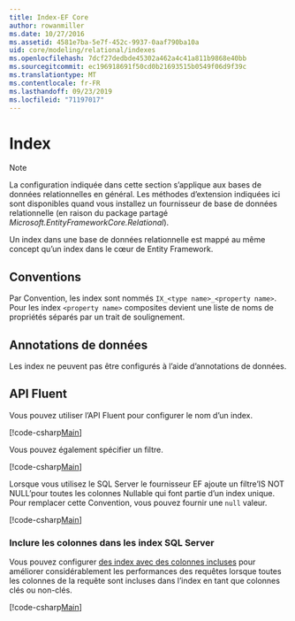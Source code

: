 ```yaml
---
title: Index-EF Core
author: rowanmiller
ms.date: 10/27/2016
ms.assetid: 4581e7ba-5e7f-452c-9937-0aaf790ba10a
uid: core/modeling/relational/indexes
ms.openlocfilehash: 7dcf27dedbde45302a462a4c41a811b9868e40bb
ms.sourcegitcommit: ec196918691f50cd0b21693515b0549f06d9f39c
ms.translationtype: MT
ms.contentlocale: fr-FR
ms.lasthandoff: 09/23/2019
ms.locfileid: "71197017"
---
```

# <a name="indexes"></a>Index

> [!NOTE]  
> La configuration indiquée dans cette section s’applique aux bases de données relationnelles en général. Les méthodes d’extension indiquées ici sont disponibles quand vous installez un fournisseur de base de données relationnelle (en raison du package partagé *Microsoft.EntityFrameworkCore.Relational*).

Un index dans une base de données relationnelle est mappé au même concept qu’un index dans le cœur de Entity Framework.

## <a name="conventions"></a>Conventions

Par Convention, les index sont nommés `IX_<type name>_<property name>`. Pour les index `<property name>` composites devient une liste de noms de propriétés séparés par un trait de soulignement.

## <a name="data-annotations"></a>Annotations de données

Les index ne peuvent pas être configurés à l’aide d’annotations de données.

## <a name="fluent-api"></a>API Fluent

Vous pouvez utiliser l’API Fluent pour configurer le nom d’un index.

[!code-csharp[Main](../../../../samples/core/Modeling/FluentAPI/Relational/IndexName.cs?name=Model&highlight=9)]

Vous pouvez également spécifier un filtre.

[!code-csharp[Main](../../../../samples/core/Modeling/FluentAPI/Relational/IndexFilter.cs?name=Model&highlight=9)]

Lorsque vous utilisez le SQL Server le fournisseur EF ajoute un filtre’IS NOT NULL’pour toutes les colonnes Nullable qui font partie d’un index unique. Pour remplacer cette Convention, vous pouvez fournir une `null` valeur.

[!code-csharp[Main](../../../../samples/core/Modeling/FluentAPI/Relational/IndexNoFilter.cs?name=Model&highlight=10)]

### <a name="include-columns-in-sql-server-indexes"></a>Inclure les colonnes dans les index SQL Server

Vous pouvez configurer [des index avec des colonnes incluses](https://docs.microsoft.com/sql/relational-databases/indexes/create-indexes-with-included-columns) pour améliorer considérablement les performances des requêtes lorsque toutes les colonnes de la requête sont incluses dans l’index en tant que colonnes clés ou non-clés.

[!code-csharp[Main](../../../../samples/core/Modeling/FluentAPI/Relational/ForSqlServerHasIndex.cs?name=Model)]
